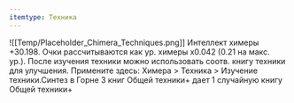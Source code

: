 ```yaml
---
itemtype: Техника
---
```

![[Temp/Placeholder_Chimera_Techniques.png]]
Интеллект химеры +30.198. Очки рассчитываются как ур. химеры x0.042 (0.21 на макс. ур.). После изучения техники можно использовать соотв. книгу техники для улучшения. Примените здесь: Химера > Техника > Изучение техники.Синтез в Горне 3 книг Общей техники+ дает 1 случайную книгу Общей техники+
